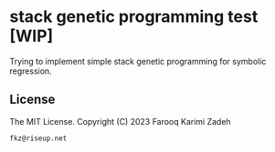 # stack genetic programming test [WIP]

Trying to implement simple stack genetic programming for symbolic regression.

## License

The MIT License. Copyright (C) 2023 Farooq Karimi Zadeh

`fkz@riseup.net`
